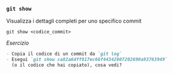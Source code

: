 ### `git show`

Visualizza i dettagli completi per uno specifico commit

```
git show <codice_commit>
```

_Esercizio_
```md
- Copia il codice di un commit da `git log`
- Esegui `git show ca82a6dff817ec66f44342007202690a93763949`
  (o il codice che hai copiato), cosa vedi?
```

<aside class="notes">
</aside>
